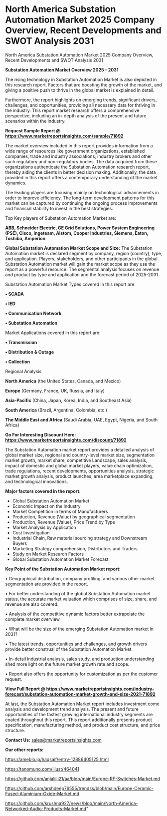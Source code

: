 # North America Substation Automation Market 2025 Company Overview, Recent Developments and SWOT Analysis 2031
North America Substation Automation Market 2025 Company Overview, Recent Developments and SWOT Analysis 2031

<Strong> Substation Automation Market Overview 2025 - 2031</strong>

The rising technology in Substation Automation Market is also depicted in this research report. Factors that are boosting the growth of the market, and giving a positive push to thrive in the global market is explained in detail.

Furthermore, the report highlights on emerging trends, significant drivers, challenges, and opportunities, providing all necessary data for thriving in the industry. This report market research offers a comprehensive perspective, including an in-depth analysis of the present and future scenarios within the industry.

<strong>Request Sample Report @ <a href=https://www.marketreportsinsights.com/sample/71892>https://www.marketreportsinsights.com/sample/71892</a></strong>

The market overview included in this report provides information from a wide range of resources like government organizations, established companies, trade and industry associations, industry brokers and other such regulatory and non-regulatory bodies. The data acquired from these organizations authenticate the Substation Automation research report, thereby aiding the clients in better decision making. Additionally, the data provided in this report offers a contemporary understanding of the market dynamics.

The leading players are focusing mainly on technological advancements in order to improve efficiency. The long-term development patterns for this market can be captured by continuing the ongoing process improvements and financial stability to invest in the best strategies.

Top Key players of Substation Automation Market are:

<strong>ABB, Schneider Electric, GE Grid Solutions, Power System Engineering (PSE), Cisco, Ingeteam, Alstom, Cooper Industries, Siemens, Eaton, Toshiba, Amperion</strong>

<strong><b>Global Substation Automation Market Scope and Size:</b></strong>
The Substation Automation market is declared segment by company, region (country), type, and application. Players, stakeholders, and other participants in the global Substation Automation market will gain the market scope as they use the report as a powerful resource. The segmental analysis focuses on revenue and product by type and application and the forecast period of 2025-2031.

Substation Automation Market Types covered in this report are:

<strong>• SCADA

• IED

• Communication Network

• Substation Automation</strong>

Market Applications covered in this report are:

<strong>• Transmission

• Distribution & Outage

• Collection</strong> 

Regional Analysis

<strong>North America</strong> (the United States, Canada, and Mexico)

<strong>Europe</strong> (Germany, France, UK, Russia, and Italy)

<strong>Asia-Pacific</strong> (China, Japan, Korea, India, and Southeast Asia)

<strong>South America</strong> (Brazil, Argentina, Colombia, etc.)

<strong>The Middle East and Africa</strong> (Saudi Arabia, UAE, Egypt, Nigeria, and South Africa)

<strong>Go For Interesting Discount Here: <a href=https://www.marketreportsinsights.com/discount/71892>https://www.marketreportsinsights.com/discount/71892</a></strong>

The Substation Automation market report provides a detailed analysis of global market size, regional and country-level market size, segmentation market growth, market share, competitive Landscape, sales analysis, impact of domestic and global market players, value chain optimization, trade regulations, recent developments, opportunities analysis, strategic market growth analysis, product launches, area marketplace expanding, and technological innovations.

<strong><b>Major factors covered in the report:</b></strong>
<ul>
  <li>Global Substation Automation Market </li>
  <li>Economic Impact on the Industry</li>
  <li>Market Competition in terms of Manufacturers</li>
  <li>Production, Revenue (Value) by geographical segmentation</li>
  <li>Production, Revenue (Value), Price Trend by Type</li>
  <li>Market Analysis by Application</li>
  <li>Cost Investigation</li>
  <li>Industrial Chain, Raw material sourcing strategy and Downstream Buyers</li>
  <li>Marketing Strategy comprehension, Distributors and Traders</li>
  <li>Study on Market Research Factors</li>
  <li>Global Substation Automation Market Forecast</li>
</ul>

<strong><b>Key Point of the Substation Automation Market report:</b></strong>

• Geographical distribution, company profiling, and various other market segmentation are provided in the report.

• For better understanding of the global Substation Automation market status, the accurate market valuation which comprises of size, share, and revenue are also covered.

• Analysis of the competitive dynamic factors better extrapolate the complete market overview

• What will be the size of the emerging Substation Automation market in 2031?

• The latest trends, opportunities and challenges, and growth drivers provide better construal of the Substation Automation Market.

• In-detail industrial analysis, sales study, and production understanding shed more light on the future market growth rate and scope.

• Report also offers the opportunity for customization as per the customer request.

<strong><b>View Full Report @ <a href=https://www.marketreportsinsights.com/industry-forecast/substation-automation-market-growth-and-size-2021-71892>https://www.marketreportsinsights.com/industry-forecast/substation-automation-market-growth-and-size-2021-71892</a></b></strong>


At last, the Substation Automation Market report includes investment come analysis and development trend analysis. The present and future opportunities of the fastest growing international industry segments are coated throughout this report. This report additionally presents product specification, manufacturing method, and product cost structure, and price structure.

<strong>Contact Us:</strong>
sales@marketreportsinsights.com

<strong>Our other reports:</strong>

<a href=https://ameblo.jp/haqsaif/entry-12886405125.html>https://ameblo.jp/haqsaif/entry-12886405125.html</a>

<a href=https://tanomuno.com/illust/464041>https://tanomuno.com/illust/464041</a>

<a href=https://github.com/anjaliiii21/aa/blob/main/Europe-RF-Switches-Market.md>https://github.com/anjaliiii21/aa/blob/main/Europe-RF-Switches-Market.md</a>

<a href=https://github.com/arshdeep76555/trendss/blob/main/Europe-Ceramic-Fused-Aluminium-Oxide-Market.md>https://github.com/arshdeep76555/trendss/blob/main/Europe-Ceramic-Fused-Aluminium-Oxide-Market.md</a>

<a href=https://github.com/krushna927/news/blob/main/North-America-Networked-Audio-Products-Market.md>https://github.com/krushna927/news/blob/main/North-America-Networked-Audio-Products-Market.md</a>"
